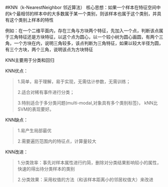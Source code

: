 #KNN（k-NearestNeighbor 邻近算法）
核心思想：如果一个样本在特征空间中的k个最相邻的样本中的大多数属于某一个类别，则该样本也属于这个类别，并具有这个类别上样本的特性

例如：在一个二维平面内，存在三角与方块两个特征，先加入一个点，判断该点属于三角特征还是方块特征，以这个点为圆心，以一个较小树为圆心画圆，有两个三角，一个方块在内，说明三角较多，该点判断为三角特征，如果以较大半径为圆，有三个方块，两个三角，说明该点为方块特征

KNN主要用于分类和回归
	
KNN优点：
>1.简单，易于理解，易于实现，无需估计参数，无需训练；
>
>2.适合对稀有事件进行分类；
>
>3.特别适合于多分类问题(multi-modal,对象具有多个类别标签)， kNN比SVM的表现要好。

KNN缺点：
>1.易产生局部最优
>
>2.需要遍历范围内的特征点，计算量较大

KNN改进：
>1.分类效率：事先对样本属性进行约简，删除对分类结果影响较小的属性，快速的得出待分类样本的类别
>
>2.分类效果：采用权值的方法（和该样本距离小的邻居权值大）来改进
